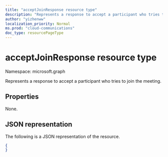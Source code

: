```yaml
---
title: "acceptJoinResponse resource type"
description: "Represents a response to accept a participant who tries to join the meeting."
author: "yizhenww"
localization_priority: Normal
ms.prod: "cloud-communications"
doc_type: resourcePageType
---
```


# acceptJoinResponse resource type

Namespace: microsoft.graph

Represents a response to accept a participant who tries to join the meeting.

## Properties

None.

## JSON representation

The following is a JSON representation of the resource.

<!-- {
  "blockType": "resource",
  "optionalProperties": [],
  "@odata.type": "microsoft.graph.acceptJoinResponse"
}-->
```json
{
}
```

<!-- uuid: 8fcb5dbc-d5aa-4681-8e31-b001d5168d79
2015-10-25 14:57:30 UTC -->
<!--
{
  "type": "#page.annotation",
  "description": "acceptJoinResponse resource",
  "keywords": "",
  "section": "documentation",
  "tocPath": "",
  "suppressions": []
}
-->
